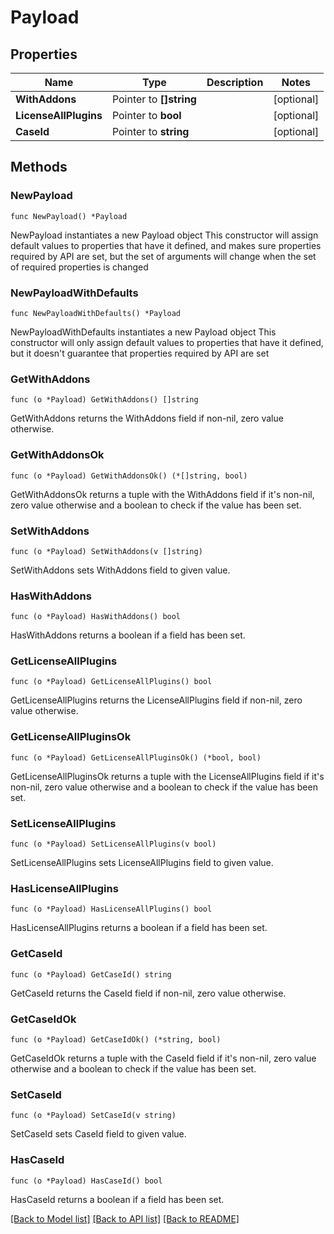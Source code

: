 # Payload

## Properties

Name | Type | Description | Notes
------------ | ------------- | ------------- | -------------
**WithAddons** | Pointer to **[]string** |  | [optional] 
**LicenseAllPlugins** | Pointer to **bool** |  | [optional] 
**CaseId** | Pointer to **string** |  | [optional] 

## Methods

### NewPayload

`func NewPayload() *Payload`

NewPayload instantiates a new Payload object
This constructor will assign default values to properties that have it defined,
and makes sure properties required by API are set, but the set of arguments
will change when the set of required properties is changed

### NewPayloadWithDefaults

`func NewPayloadWithDefaults() *Payload`

NewPayloadWithDefaults instantiates a new Payload object
This constructor will only assign default values to properties that have it defined,
but it doesn't guarantee that properties required by API are set

### GetWithAddons

`func (o *Payload) GetWithAddons() []string`

GetWithAddons returns the WithAddons field if non-nil, zero value otherwise.

### GetWithAddonsOk

`func (o *Payload) GetWithAddonsOk() (*[]string, bool)`

GetWithAddonsOk returns a tuple with the WithAddons field if it's non-nil, zero value otherwise
and a boolean to check if the value has been set.

### SetWithAddons

`func (o *Payload) SetWithAddons(v []string)`

SetWithAddons sets WithAddons field to given value.

### HasWithAddons

`func (o *Payload) HasWithAddons() bool`

HasWithAddons returns a boolean if a field has been set.

### GetLicenseAllPlugins

`func (o *Payload) GetLicenseAllPlugins() bool`

GetLicenseAllPlugins returns the LicenseAllPlugins field if non-nil, zero value otherwise.

### GetLicenseAllPluginsOk

`func (o *Payload) GetLicenseAllPluginsOk() (*bool, bool)`

GetLicenseAllPluginsOk returns a tuple with the LicenseAllPlugins field if it's non-nil, zero value otherwise
and a boolean to check if the value has been set.

### SetLicenseAllPlugins

`func (o *Payload) SetLicenseAllPlugins(v bool)`

SetLicenseAllPlugins sets LicenseAllPlugins field to given value.

### HasLicenseAllPlugins

`func (o *Payload) HasLicenseAllPlugins() bool`

HasLicenseAllPlugins returns a boolean if a field has been set.

### GetCaseId

`func (o *Payload) GetCaseId() string`

GetCaseId returns the CaseId field if non-nil, zero value otherwise.

### GetCaseIdOk

`func (o *Payload) GetCaseIdOk() (*string, bool)`

GetCaseIdOk returns a tuple with the CaseId field if it's non-nil, zero value otherwise
and a boolean to check if the value has been set.

### SetCaseId

`func (o *Payload) SetCaseId(v string)`

SetCaseId sets CaseId field to given value.

### HasCaseId

`func (o *Payload) HasCaseId() bool`

HasCaseId returns a boolean if a field has been set.


[[Back to Model list]](../README.md#documentation-for-models) [[Back to API list]](../README.md#documentation-for-api-endpoints) [[Back to README]](../README.md)


